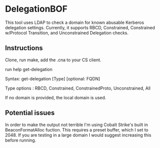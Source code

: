 # DelegationBOF

This tool uses LDAP to check a domain for known abusable Kerberos delegation settings.  Currently, it supports RBCD, Constrained, Constrained w/Protocol Transition, and Unconstrained Delegation checks.

## Instructions

Clone, run make, add the .cna to your CS client.

run help get-delegation

Syntax: get-delegation [Type] [optional: FQDN]

Type options : RBCD, Constrained, ConstrainedProto, Unconstrained, All

If no domain is provided, the local domain is used.

## Potential issues
In order to make the output not terrible I'm using Cobalt Strike's built in BeaconFormatAlloc fuction.  This requires a preset buffer, which I set to 2048.  If you are testing in a large domain I would suggest increasing this before running.


